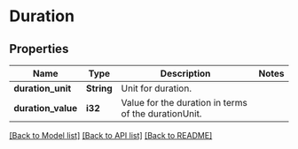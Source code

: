 # Duration

## Properties

Name | Type | Description | Notes
------------ | ------------- | ------------- | -------------
**duration_unit** | **String** | Unit for duration. | 
**duration_value** | **i32** | Value for the duration in terms of the durationUnit. | 

[[Back to Model list]](../README.md#documentation-for-models) [[Back to API list]](../README.md#documentation-for-api-endpoints) [[Back to README]](../README.md)


